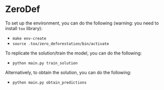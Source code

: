 # ZeroDef

To set up the environment, you can do the following (warning: you need to install
`tox` library):

- `make env-create`
- `source .tox/zero_deforestation/bin/activate`

To replicate the solution/train the model, you can do the following:

- `python main.py train_solution`

Alternatively, to obtain the solution, you can do the following:

- `python main.py obtain_predictions`
